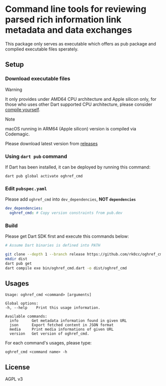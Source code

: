 # Command line tools for reviewing parsed rich information link metadata and data exchanges

This package only serves as executable which offers as pub package and complied executable files sperately.

## Setup

### Download executable files

> [!WARNING]
> It only provides under AMD64 CPU architecture and Apple silicon only, for those who uses other Dart supported CPU architecture, please consider [compile yourself](#build).

> [!NOTE]
> macOS running in ARM64 (Apple silicon) version is compiled via Codemagic.

Please download latest version from [releases](https://github.com/rk0cc/oghref_cmd/releases)

### Using `dart pub` command

If Dart has been installed, it can be deployed by running this command:

```console
dart pub global activate oghref_cmd
```

### Edit `pubspec.yaml`

Please add `oghref_cmd` into `dev_dependencies`, **NOT `dependencies`**

```yaml
dev_dependencies:
  oghref_cmd: # Copy version constraints from pub.dev
```

### Build

Please get Dart SDK first and execute this commands below:

```bash
# Assume Dart binaries is defined into PATH

git clone --depth 1 --branch release https://github.com/rk0cc/oghref_cmd.git
mkdir dist
dart pub get
dart compile exe bin/oghref_cmd.dart -o dist/oghref_cmd
```

## Usages

```plain
Usage: oghref_cmd <command> [arguments]

Global options:
-h, --help    Print this usage information.

Available commands:
  info      Get metadata information found in given URL
  json      Export fetched content in JSON format
  media     Print media informations of given URL
  version   Get version of oghref_cmd.
```

For each command's usages, please type:

```console
oghref_cmd <command name> -h
```

## License

AGPL v3

